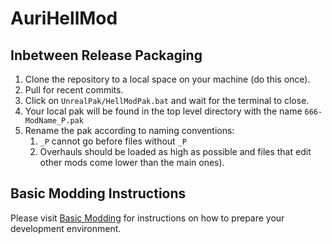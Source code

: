 # AuriHellMod

## Inbetween Release Packaging
1. Clone the repository to a local space on your machine (do this once).
2. Pull for recent commits.
3. Click on `UnrealPak/HellModPak.bat` and wait for the terminal to close.
4. Your local pak will be found in the top level directory with the name `666-ModName_P.pak`
5. Rename the pak according to naming conventions:
    1. `_P` cannot go before files without `_P`
    2. Overhauls should be loaded as high as possible and files that edit other mods come lower than the main ones).





## Basic Modding Instructions
Please visit [Basic Modding](https://github.com/RemnantETS/AuriHellMod/wiki/Basic-Modding) for instructions on how to prepare your development environment.
